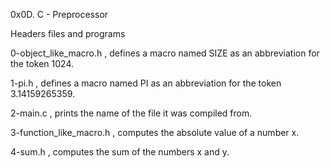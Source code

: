 0x0D. C - Preprocessor

Headers files and programs

0-object_like_macro.h , defines a macro named SIZE as an abbreviation for the token 1024.

1-pi.h , defines a macro named PI as an abbreviation for the token 3.14159265359.

2-main.c , prints the name of the file it was compiled from.

3-function_like_macro.h , computes the absolute value of a number x.

4-sum.h , computes the sum of the numbers x and y.

